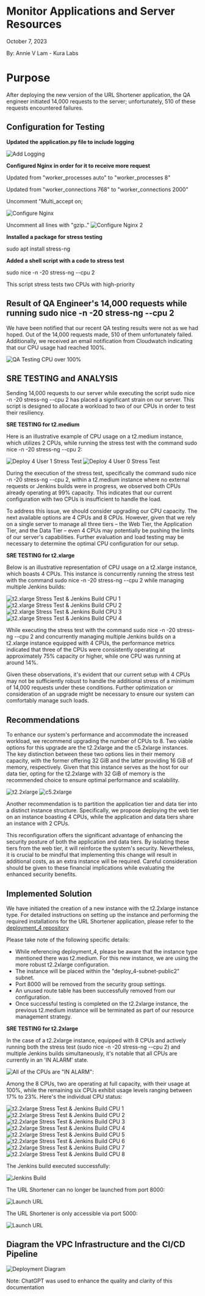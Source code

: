 # Monitor Applications and Server Resources

October 7, 2023

By:  Annie V Lam - Kura Labs

# Purpose

After deploying the new version of the URL Shortener application, the QA engineer initiated 14,000 requests to the server; unfortunately, 510 of these requests encountered failures.

## Configuration for Testing

**Updated the application.py file to include logging**

![Add Logging](images/Application_py_add_logging.png)

**Configured Nginx in order for it to receive more request**

Updated from "worker_processes auto" to "worker_processes 8"

Updated from "worker_connections 768" to "worker_connections 2000"

Uncomment "Multi_accept on;

![Configure Nginx](images/Nginx_config_1.png)

Uncomment all lines with "gzip.."
![Configure Nginx 2](images/Nginx_config_2.png)

**Installed a package for stress testing**

sudo apt install stress-ng

**Added a shell script with a code to stress test**

sudo nice -n -20 stress-ng --cpu 2

This script stress tests two CPUs with high-priority

## Result of QA Engineer's 14,000 requests while running sudo nice -n -20 stress-ng --cpu 2

We have been notified that our recent QA testing results were not as we had hoped. Out of the 14,000 requests made, 510 of them unfortunately failed. Additionally, we received an email notification from Cloudwatch indicating that our CPU usage had reached 100%.

![QA Testing CPU over 100%](images/QA_Test_Notification.png)

## SRE TESTING and ANALYSIS

Sending 14,000 requests to our server while executing the script sudo nice -n -20 stress-ng --cpu 2 has placed a significant strain on our server. This script is designed to allocate a workload to two of our CPUs in order to test their resiliency.

**SRE TESTING for t2.medium**

Here is an illustrative example of CPU usage on a t2.medium instance, which utilizes 2 CPUs, while running the stress test with the command sudo nice -n -20 stress-ng --cpu 2:

![Deploy 4 User 1 Stress Test](images/Deploy_4_user1_Stress_Test.png)
![Deploy 4 User 0 Stress Test](images/Deploy_4_user0_Stress_Test.png)

During the execution of the stress test, specifically the command sudo nice -n -20 stress-ng --cpu 2, within a t2.medium instance where no external requests or Jenkins builds were in progress, we observed both CPUs already operating at 99% capacity. This indicates that our current configuration with two CPUs is insufficient to handle the load.

To address this issue, we should consider upgrading our CPU capacity. The next available options are 4 CPUs and 8 CPUs. However, given that we rely on a single server to manage all three tiers – the Web Tier, the Application Tier, and the Data Tier – even 4 CPUs may potentially be pushing the limits of our server's capabilities. Further evaluation and load testing may be necessary to determine the optimal CPU configuration for our setup.

**SRE TESTING for t2.xlarge**

Below is an illustrative representation of CPU usage on a t2.xlarge instance, which boasts 4 CPUs. This instance is concurrently running the stress test with the command sudo nice -n -20 stress-ng --cpu 2 while managing multiple Jenkins builds:

![t2.xlarge Stress Test & Jenkins Build CPU 1](images/CPU_1_Deploy.png)
![t2.xlarge Stress Test & Jenkins Build CPU 2](images/CPU_2_Deploy.png)
![t2.xlarge Stress Test & Jenkins Build CPU 3](images/CPU_3_Deploy.png)
![t2.xlarge Stress Test & Jenkins Build CPU 4](images/CPU_4_Deploy.png)

While executing the stress test with the command sudo nice -n -20 stress-ng --cpu 2 and concurrently managing multiple Jenkins builds on a t2.xlarge instance equipped with 4 CPUs, the performance metrics indicated that three of the CPUs were consistently operating at approximately 75% capacity or higher, while one CPU was running at around 14%.

Given these observations, it's evident that our current setup with 4 CPUs may not be sufficiently robust to handle the additional stress of a minimum of 14,000 requests under these conditions. Further optimization or consideration of an upgrade might be necessary to ensure our system can comfortably manage such loads.

## Recommendations

To enhance our system's performance and accommodate the increased workload, we recommend upgrading the number of CPUs to 8. Two viable options for this upgrade are the t2.2xlarge and the c5.2xlarge instances. The key distinction between these two options lies in their memory capacity, with the former offering 32 GiB and the latter providing 16 GiB of memory, respectively. Given that this instance serves as the host for our data tier, opting for the t2.2xlarge with 32 GiB of memory is the recommended choice to ensure optimal performance and scalability.
   
![t2.2xlarge](images/t2.2xlarge.png)
![c5.2xlarge](images/c5.2xlarge.png)
   
Another recommendation is to partition the application tier and data tier into a distinct instance structure. Specifically, we propose deploying the web tier on an instance boasting 4 CPUs, while the application and data tiers share an instance with 2 CPUs.

This reconfiguration offers the significant advantage of enhancing the security posture of both the application and data tiers. By isolating these tiers from the web tier, it will reinforce the system's security. Nevertheless, it is crucial to be mindful that implementing this change will result in additional costs, as an extra instance will be required. Careful consideration should be given to these financial implications while evaluating the enhanced security benefits.

## Implemented Solution

We have initiated the creation of a new instance with the t2.2xlarge instance type. For detailed instructions on setting up the instance and performing the required installations for the URL Shortener application, please refer to the [deployment_4 repository](https://github.com/LamAnnieV/deployment_4.git) 

Please take note of the following specific details:
-  While referencing deployment_4, please be aware that the instance type mentioned there was t2.medium. For this new instance, we are using the more robust t2.2xlarge configuration.
-  The instance will be placed within the "deploy_4-subnet-public2" subnet.
-  Port 8000 will be removed from the security group settings.
-  An unused route table has been successfully removed from our configuration.
-  Once successful testing is completed on the t2.2xlarge instance, the previous t2.medium instance will be terminated as part of our resource management strategy.

**SRE TESTING for t2.2xlarge**

In the case of a t2.2xlarge instance, equipped with 8 CPUs and actively running both the stress test (sudo nice -n -20 stress-ng --cpu 2) and multiple Jenkins builds simultaneously, it's notable that all CPUs are currently in an 'IN ALARM' state.

![All of the CPUs are "IN ALARM":](images/t2.2xlarg_all_in_alarm.png)

Among the 8 CPUs, two are operating at full capacity, with their usage at 100%, while the remaining six CPUs exhibit usage levels ranging between 17% to 23%. Here's the individual CPU status:

![t2.2xlarge Stress Test & Jenkins Build CPU 1](images/CPU_1_all.png)
![t2.2xlarge Stress Test & Jenkins Build CPU 2](images/CPU_2_all.png)
![t2.2xlarge Stress Test & Jenkins Build CPU 3](images/CPU_3_all.png)
![t2.2xlarge Stress Test & Jenkins Build CPU 4](images/CPU_4_all.png)
![t2.2xlarge Stress Test & Jenkins Build CPU 5](images/CPU_5_all.png)
![t2.2xlarge Stress Test & Jenkins Build CPU 6](images/CPU_6_all.png)
![t2.2xlarge Stress Test & Jenkins Build CPU 7](images/CPU_7_all.png)
![t2.2xlarge Stress Test & Jenkins Build CPU 8](images/CPU_8_all.png)

The Jenkins build executed successfully:

![Jenkins Build](images/Jenkins_.png)

The URL Shortener can no longer be launched from port 8000:

![Launch URL](images/Port8000.png)

The URL Shortener is only accessible via port 5000:

![Launch URL](images/Port5000.png)

## Diagram the VPC Infrastructure and the CI/CD Pipeline

![Deployment Diagram](images/Deployment_Pipeline.png)

Note: ChatGPT was used to enhance the quality and clarity of this documentation
